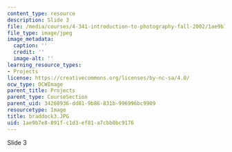 ```yaml
---
content_type: resource
description: Slide 3
file: /media/courses/4-341-introduction-to-photography-fall-2002/1ae9b7e8891fc1d3ef81a7cbb0bc9176_braddock3.JPG
file_type: image/jpeg
image_metadata:
  caption: ''
  credit: ''
  image-alt: ''
learning_resource_types:
- Projects
license: https://creativecommons.org/licenses/by-nc-sa/4.0/
ocw_type: OCWImage
parent_title: Projects
parent_type: CourseSection
parent_uid: 34260936-dd81-9b86-831b-996996bc9909
resourcetype: Image
title: braddock3.JPG
uid: 1ae9b7e8-891f-c1d3-ef81-a7cbb0bc9176
---
```

Slide 3